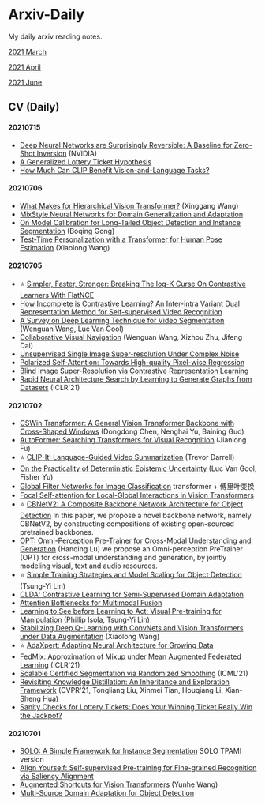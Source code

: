 # Arxiv-Daily

My daily arxiv reading notes.  

[2021 March](202103.md)

[2021 April](202104.md)

[2021 June](202106.md)

## CV (Daily)

#### 20210715
* [Deep Neural Networks are Surprisingly Reversible: A Baseline for Zero-Shot Inversion](https://arxiv.org/pdf/2107.06304.pdf)  (NVIDIA)
* [A Generalized Lottery Ticket Hypothesis](https://arxiv.org/pdf/2107.06825.pdf)
* [How Much Can CLIP Benefit Vision-and-Language Tasks?](https://arxiv.org/pdf/2107.06383.pdf)


#### 20210706

* [What Makes for Hierarchical Vision Transformer?](https://arxiv.org/pdf/2107.02174.pdf) (Xinggang Wang)
* [MixStyle Neural Networks for Domain Generalization and Adaptation](https://arxiv.org/pdf/2107.02053.pdf)
* [On Model Calibration for Long-Tailed Object Detection and Instance Segmentation](https://arxiv.org/pdf/2107.02170.pdf)  (Boqing Gong)
* [Test-Time Personalization with a Transformer for Human Pose Estimation](https://arxiv.org/pdf/2107.02133.pdf)  (Xiaolong Wang)

#### 20210705
* :star: [Simpler, Faster, Stronger: Breaking The log-K Curse On Contrastive Learners With FlatNCE](https://arxiv.org/pdf/2107.01152.pdf)
* [How Incomplete is Contrastive Learning? An Inter-intra Variant Dual Representation Method for Self-supervised Video Recognition](https://arxiv.org/pdf/2107.01194.pdf)
* [A Survey on Deep Learning Technique for Video Segmentation](https://arxiv.org/pdf/2107.01153.pdf)  (Wenguan Wang,  Luc Van Gool)
* [Collaborative Visual Navigation](https://arxiv.org/pdf/2107.01151.pdf)  (Wenguan Wang, Xizhou Zhu, Jifeng Dai)
* [Unsupervised Single Image Super-resolution Under Complex Noise](https://arxiv.org/pdf/2107.00986.pdf)
* [Polarized Self-Attention: Towards High-quality Pixel-wise Regression](https://arxiv.org/pdf/2107.00782.pdf)
* [Blind Image Super-Resolution via Contrastive Representation Learning](https://arxiv.org/pdf/2107.00708.pdf)
* [Rapid Neural Architecture Search by Learning to Generate Graphs from Datasets](https://arxiv.org/pdf/2107.00860.pdf)  (ICLR'21)

#### 20210702

* [CSWin Transformer: A General Vision Transformer Backbone with Cross-Shaped Windows](https://arxiv.org/pdf/2107.00652.pdf)  (Dongdong Chen, Nenghai Yu, Baining Guo)
* [AutoFormer: Searching Transformers for Visual Recognition](https://arxiv.org/pdf/2107.00651.pdf) (Jianlong Fu)
* :star: [CLIP-It! Language-Guided Video Summarization](https://arxiv.org/pdf/2107.00650.pdf)  (Trevor Darrell)
* [On the Practicality of Deterministic Epistemic Uncertainty](https://arxiv.org/pdf/2107.00649.pdf)  (Luc Van Gool, Fisher Yu)
* [Global Filter Networks for Image Classification](https://arxiv.org/pdf/2107.00645.pdf)  transformer + 傅里叶变换
* [Focal Self-attention for Local-Global Interactions in Vision Transformers](https://arxiv.org/pdf/2107.00641.pdf)
* :star: [CBNetV2: A Composite Backbone Network Architecture for Object Detection](https://arxiv.org/pdf/2107.00420.pdf)  In this paper, we propose a novel backbone network, namely CBNetV2, by constructing compositions of existing open-sourced pretrained backbones.
* [OPT: Omni-Perception Pre-Trainer for Cross-Modal Understanding and Generation](https://arxiv.org/pdf/2107.00249.pdf)  (Hanqing Lu) we propose an Omni-perception PreTrainer (OPT) for cross-modal understanding and generation, by jointly modeling visual, text and audio resources.
* :star: [Simple Training Strategies and Model Scaling for Object Detection](https://arxiv.org/pdf/2107.00057.pdf)  (Tsung-Yi Lin)
* [CLDA: Contrastive Learning for Semi-Supervised Domain Adaptation](https://arxiv.org/pdf/2107.00085.pdf)
* [Attention Bottlenecks for Multimodal Fusion](https://arxiv.org/pdf/2107.00135.pdf)
* [Learning to See before Learning to Act: Visual Pre-training for Manipulation](https://arxiv.org/pdf/2107.00646.pdf)  (Phillip Isola, Tsung-Yi Lin)
* [Stabilizing Deep Q-Learning with ConvNets and Vision Transformers under Data Augmentation](https://arxiv.org/pdf/2107.00644.pdf)  (Xiaolong Wang)
* :star: [AdaXpert: Adapting Neural Architecture for Growing Data](https://arxiv.org/pdf/2107.00254.pdf)
* [FedMix: Approximation of Mixup under Mean Augmented Federated Learning](https://arxiv.org/pdf/2107.00233.pdf)  (ICLR'21)
* [Scalable Certified Segmentation via Randomized Smoothing](https://arxiv.org/pdf/2107.00228.pdf)  (ICML'21)
* [Revisiting Knowledge Distillation: An Inheritance and Exploration Framework](https://arxiv.org/pdf/2107.00181.pdf)  (CVPR'21, Tongliang Liu, Xinmei Tian, Houqiang Li, Xian-Sheng Hua)
* [Sanity Checks for Lottery Tickets: Does Your Winning Ticket Really Win the Jackpot?](https://arxiv.org/pdf/2107.00166.pdf)


#### 20210701

* [SOLO: A Simple Framework for Instance Segmentation](https://arxiv.org/pdf/2106.15947.pdf)  SOLO TPAMI version  
* [Align Yourself: Self-supervised Pre-training for Fine-grained Recognition via Saliency Alignment](https://arxiv.org/pdf/2106.15788.pdf)
* [Augmented Shortcuts for Vision Transformers](https://arxiv.org/pdf/2106.15941.pdf)  (Yunhe Wang)
* [Multi-Source Domain Adaptation for Object Detection](https://arxiv.org/pdf/2106.15793.pdf)